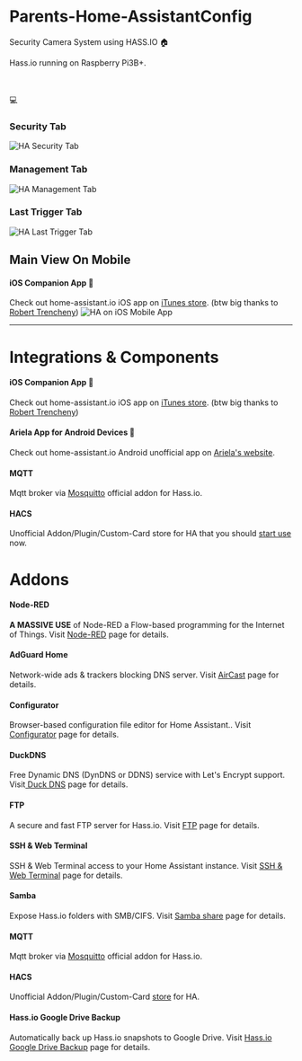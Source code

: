 # Parents-Home-AssistantConfig
Security Camera System using HASS.IO 🏠

Hass.io running on Raspberry Pi3B+. </br>
</br> </br>


💻
### Security Tab
![HA Security Tab](https://niccolobusato.it/Github/Images/HA-Parents/5.png)
### Management Tab
![HA Management Tab](https://niccolobusato.it/Github/Images/HA-Parents/3.png)
### Last Trigger Tab
![HA Last Trigger Tab](https://niccolobusato.it/Github/Images/HA-Parents/1.png)

## Main View On Mobile
#### iOS Companion App 📱
Check out home-assistant.io iOS app on <a href="https://apps.apple.com/us/app/home-assistant-companion/id1099568401">iTunes store</a>.
(btw big thanks to <a href="https://github.com/robbiet480">Robert Trencheny</a>) 
![HA on iOS Mobile App](https://niccolobusato.it/Github/Images/HA-Master/1m.png)

<hr>

# Integrations & Components

#### iOS Companion App 📱 
Check out home-assistant.io iOS app on <a href="https://apps.apple.com/us/app/home-assistant-companion/id1099568401">iTunes store</a>.
(btw big thanks to <a href="https://github.com/robbiet480">Robert Trencheny</a>) 

#### Ariela App for Android Devices 📱
Check out home-assistant.io Android unofficial app on <a href="http://ariela.surodev.com/">Ariela's website</a>.

#### MQTT
Mqtt broker via <a href="https://www.home-assistant.io/addons/mosquitto/">Mosquitto</a> official addon for Hass.io.

#### HACS 
Unofficial Addon/Plugin/Custom-Card store for HA that you should <a href="https://hacs.netlify.com/">start use</a> now. 


# Addons

#### Node-RED 
<b>A MASSIVE USE</b> of Node-RED a Flow-based programming for the Internet of Things. Visit <a href="https://github.com/hassio-addons/addon-node-red">Node-RED</a> page for details.

#### AdGuard Home
Network-wide ads & trackers blocking DNS server. Visit <a href="https://github.com/hassio-addons/addon-adguard-home">AirCast</a> page for details.

#### Configurator
Browser-based configuration file editor for Home Assistant.. Visit <a href="https://home-assistant.io/addons/configurator">Configurator</a> page for details.

#### DuckDNS
Free Dynamic DNS (DynDNS or DDNS) service with Let's Encrypt support. Visit<a href="https://www.home-assistant.io/addons/duckdns/"> Duck DNS</a> page for details.

#### FTP 
A secure and fast FTP server for Hass.io. Visit <a href="https://github.com/hassio-addons/addon-ftp">FTP</a> page for details.

#### SSH & Web Terminal
SSH & Web Terminal access to your Home Assistant instance. Visit <a href="https://github.com/hassio-addons/addon-ssh">SSH & Web Terminal</a> page for details.

#### Samba
Expose Hass.io folders with SMB/CIFS. Visit <a href="https://home-assistant.io/addons/samba/">Samba share</a> page for details.

#### MQTT
Mqtt broker via <a href="https://www.home-assistant.io/addons/mosquitto/">Mosquitto</a> official addon for Hass.io.

#### HACS 
Unofficial Addon/Plugin/Custom-Card <a href="https://hacs.netlify.com/">store</a> for HA.

#### Hass.io Google Drive Backup
Automatically back up Hass.io snapshots to Google Drive. Visit <a href="https://github.com/sabeechen/hassio-google-drive-backup">Hass.io Google Drive Backup</a> page for details.

